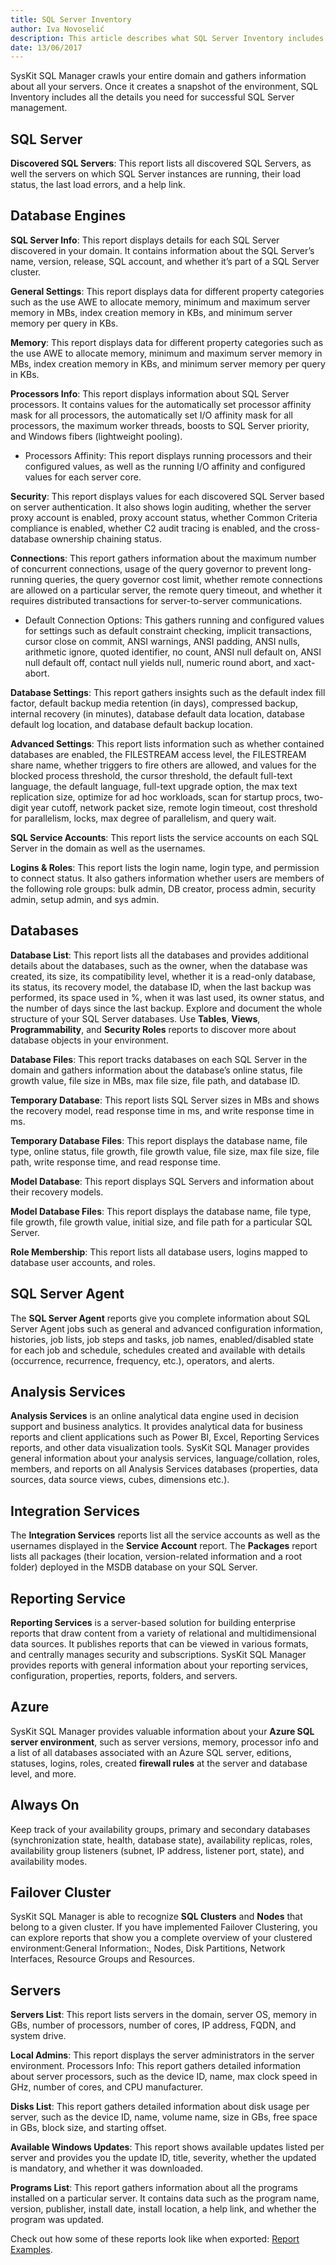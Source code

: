 ```yaml
---
title: SQL Server Inventory
author: Iva Novoselić
description: This article describes what SQL Server Inventory includes.
date: 13/06/2017
---
```


SysKit SQL Manager crawls your entire domain and gathers information about all your servers. Once it creates a snapshot of the environment, SQL Inventory includes all the details you need for successful SQL Server management.

## SQL Server

__Discovered SQL Servers__: This report lists all discovered SQL Servers, as well the servers on which SQL Server instances are running, their load status, the last load errors, and a help link.

## Database Engines

__SQL Server Info__: This report displays details for each SQL Server discovered in your domain. It contains information about the SQL Server’s name, version, release, SQL account, and whether it’s part of a SQL Server cluster.

__General Settings__: This report displays data for different property categories such as the use AWE to allocate memory, minimum and maximum server memory in MBs, index creation memory in KBs, and minimum server memory per query in KBs.

__Memory__: This report displays data for different property categories such as the use AWE to allocate memory, minimum and maximum server memory in MBs, index creation memory in KBs, and minimum server memory per query in KBs.

__Processors Info__: This report displays information about SQL Server processors. It contains values for the automatically set processor affinity mask for all processors, the automatically set I/O affinity mask for all processors, the maximum worker threads, boosts to SQL Server priority, and Windows fibers (lightweight pooling).
  * Processors Affinity: This report displays running processors and their configured values, as well as the running I/O affinity and configured values for each server core.

__Security__: This report displays values for each discovered SQL Server based on server authentication. It also shows login auditing, whether the server proxy account is enabled, proxy account status, whether Common Criteria compliance is enabled, whether C2 audit tracing is enabled, and the cross-database ownership chaining status.

__Connections__: This report gathers information about the maximum number of concurrent connections, usage of the query governor to prevent long-running queries, the query governor cost limit, whether remote connections are allowed on a particular server, the remote query timeout, and whether it requires distributed transactions for server-to-server communications.
  * Default Connection Options: This gathers running and configured values for settings such as default constraint checking, implicit transactions, cursor close on commit, ANSI warnings, ANSI padding, ANSI nulls, arithmetic ignore, quoted identifier, no count, ANSI null default on, ANSI null default off, contact null yields null, numeric round abort, and xact-abort.

__Database Settings__: This report gathers insights such as the default index fill factor, default backup media retention (in days), compressed backup, internal recovery (in minutes), database default data location, database default log location, and database default backup location.

__Advanced Settings__: This report lists information such as whether contained databases are enabled, the FILESTREAM access level, the FILESTREAM share name, whether triggers to fire others are allowed, and values for the blocked process threshold, the cursor threshold, the default full-text language, the default language, full-text upgrade option, the max text replication size, optimize for ad hoc workloads, scan for startup procs, two-digit year cutoff, network packet size, remote login timeout, cost threshold for parallelism, locks, max degree of parallelism, and query wait.

__SQL Service Accounts__: This report lists the service accounts on each SQL Server in the domain as well as the usernames.

__Logins & Roles__: This report lists the login name, login type, and permission to connect status. It also gathers information whether users are members of the following role groups: bulk admin, DB creator, process admin, security admin, setup admin, and sys admin.

## Databases

__Database List__: This report lists all the databases and provides additional details about the databases, such as the owner, when the database was created, its size, its compatibility level, whether it is a read-only database, its status, its recovery model, the database ID, when the last backup was performed, its space used in %, when it was last used, its owner status, and the number of days since the last backup. Explore and document the whole structure of your SQL Server databases. Use __Tables__, __Views__, __Programmability__, and __Security Roles__ reports to discover more about database objects in your environment.

__Database Files__: This report tracks databases on each SQL Server in the domain and gathers information about the database’s online status, file growth value, file size in MBs, max file size, file path, and database ID.

__Temporary Database__: This report lists SQL Server sizes in MBs and shows the recovery model, read response time in ms, and write response time in ms.

__Temporary Database Files__: This report displays the database name, file type, online status, file growth, file growth value, file size, max file size, file path, write response time, and read response time.

__Model Database__: This report displays SQL Servers and information about their recovery models.

__Model Database Files__: This report displays the database name, file type, file growth, file growth value, initial size, and file path for a particular SQL Server.

__Role Membership__: This report lists all database users, logins mapped to database user accounts, and roles.

## SQL Server Agent

The __SQL Server Agent__ reports give you complete information about SQL Server Agent jobs such as general and advanced configuration information, histories, job lists, job steps and tasks, job names, enabled/disabled state for each job and schedule, schedules created and available with details (occurrence, recurrence, frequency, etc.), operators, and alerts.

## Analysis Services

__Analysis Services__ is an online analytical data engine used in decision support and business analytics. It provides analytical data for business reports and client applications such as Power BI, Excel, Reporting Services reports, and other data visualization tools. SysKit SQL Manager provides general information about your analysis services, language/collation, roles, members, and reports on all Analysis Services databases (properties, data sources, data source views, cubes, dimensions etc.).

## Integration Services

The __Integration Services__ reports list all the service accounts as well as the usernames displayed in the __Service Account__ report. The __Packages__ report lists all packages (their location, version-related information and a root folder) deployed in the MSDB database on your SQL Server.

## Reporting Service

__Reporting Services__ is a server-based solution for building enterprise reports that draw content from a variety of relational and multidimensional data sources. It publishes reports that can be viewed in various formats, and centrally manages security and subscriptions. SysKit SQL Manager provides reports with general information about your reporting services, configuration, properties, reports, folders, and servers.

## Azure

SysKit SQL Manager provides valuable information about your __Azure SQL server environment__, such as server versions, memory, processor info and a list of all databases associated with an Azure SQL server, editions, statuses, logins, roles, created __firewall rules__ at the server and database level, and more.

## Always On
Keep track of your availability groups, primary and secondary databases (synchronization state, health, database state), availability replicas, roles, availability group listeners (subnet, IP address, listener port, state), and availability modes.

## Failover Cluster
SysKit SQL Manager is able to recognize __SQL Clusters__ and __Nodes__ that belong to a given cluster. If you have implemented Failover Clustering, you can explore reports that show you a complete overview of your clustered environment:General Information:, Nodes, Disk Partitions, Network Interfaces, Resource Groups and Resources.

## Servers

__Servers List__: This report lists servers in the domain, server OS, memory in GBs, number of processors, number of cores, IP address, FQDN, and system drive.

__Local Admins__: This report displays the server administrators in the server environment.
Processors Info: This report gathers detailed information about server processors, such as the device ID, name, max clock speed in GHz, number of cores, and CPU manufacturer.

__Disks List__: This report gathers detailed information about disk usage per server, such as the device ID, name, volume name, size in GBs, free space in GBs, block size, and starting offset.

__Available Windows Updates__: This report shows available updates listed per server and provides you the update ID, title, severity, whether the updated is mandatory, and whether it was downloaded.

__Programs List__: This report gathers information about all the programs installed on a particular server. It contains data such as the program name, version, publisher, install date, install location, a help link, and whether the program was updated.

Check out how some of these reports look like when exported: [Report Examples](https://www.syskit.com/products/sql-manager/resources/report-examples).
